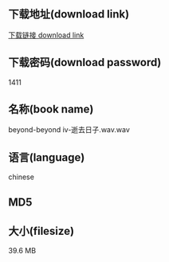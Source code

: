 ## 下载地址(download link)
[下载链接 download link](https://tutu365.netlify.app/?s=beyond-beyond+iv-%E9%80%9D%E5%8E%BB%E6%97%A5%E5%AD%90.wav)

## 下载密码(download password)
1411

## 名称(book name)
beyond-beyond iv-逝去日子.wav.wav

## 语言(language)
chinese

## MD5


## 大小(filesize)
39.6 MB
